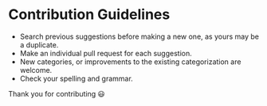 # Contribution Guidelines
- Search previous suggestions before making a new one, as yours may be a duplicate.
- Make an individual pull request for each suggestion.
- New categories, or improvements to the existing categorization are welcome.
- Check your spelling and grammar.

Thank you for contributing 😃
